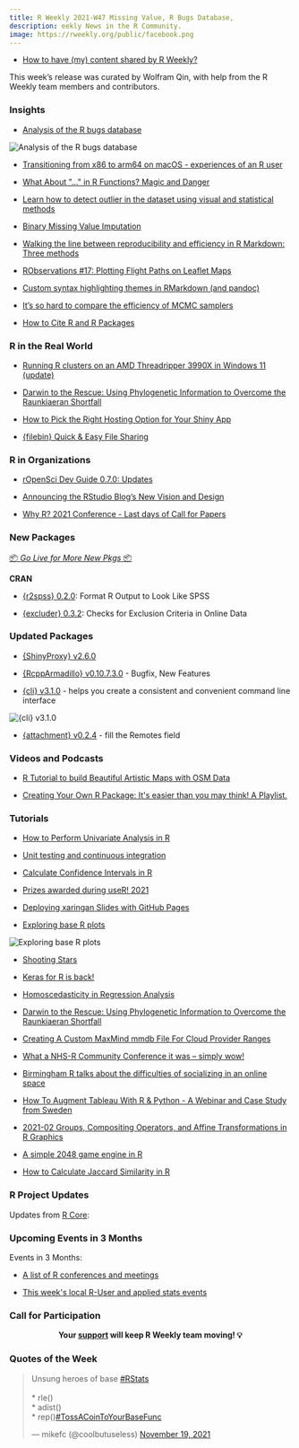 ```yaml
---
title: R Weekly 2021-W47 Missing Value, R Bugs Database,
description: eekly News in the R Community.
image: https://rweekly.org/public/facebook.png
---
```


+ [How to have (my) content shared by R Weekly?](https://github.com/rweekly/rweekly.org#how-to-have-my-content-shared-by-r-weekly)

This week’s release was curated by Wolfram Qin, with help from the R Weekly team members and contributors.


### Insights


+ [Analysis of the R bugs database](https://llrs.dev/2021/11/bugs-in-r/)

![Analysis of the R bugs database](https://raw.githubusercontent.com/rweekly/image/master/2021/W47/bugs.png)

+ [Transitioning from x86 to arm64 on macOS - experiences of an R user](https://pat-s.me/transitioning-from-x86-to-arm64-on-macos-experiences-of-an-r-user/)


+ [What About "..." in R Functions? Magic and Danger](https://youtu.be/D6nPJGcGRgw) 

+ [Learn how to detect outlier in the dataset using visual and statistical methods](https://www.reneshbedre.com/blog/find-outliers.html)

+ [Binary Missing Value Imputation](https://data-and-the-world.onrender.com/posts/binary-missing-imputation/)

+ [Walking the line between reproducibility and efficiency in R Markdown: Three methods](https://pablobernabeu.github.io/2021/walking-the-line-between-reproducibility-and-efficiency-in-r-markdown-three-methods/)

+ [RObservations #17: Plotting Flight Paths on Leaflet Maps](https://bensstats.wordpress.com/2021/11/16/robservations-17-plotting-flight-paths-on-leaflet-maps/)


+ [Custom syntax highlighting themes in RMarkdown (and pandoc)](https://www.tjmahr.com/custom-highlighting-pandoc-rmarkdown/)

+ [It’s so hard to compare the efficiency of MCMC samplers](https://statmodeling.stat.columbia.edu/2021/11/17/its-so-hard-to-compare-the-efficiency-of-mcmc-samplers/)

+ [How to Cite R and R Packages](https://ropensci.org/blog/2021/11/16/how-to-cite-r-and-r-packages/)

### R in the Real World

+ [Running R clusters on an AMD Threadripper 3990X in Windows 11 (update)](https://lovickconsulting.com/2021/11/18/running-r-clusters-on-an-amd-threadripper-3990x-in-windows-10-2/)

+ [Darwin to the Rescue: Using Phylogenetic Information to Overcome the Raunkiaeran Shortfall](https://geekcologist.wordpress.com/2021/11/17/darwin-to-the-rescue-using-phylogenetic-information-to-overcome-the-raunkiaeran-shortfall/)

+ [How to Pick the Right Hosting Option for Your Shiny App](https://hosting.analythium.io/how-to-pick-the-right-hosting-option-for-your-shiny-app/) 


+ [{filebin} Quick & Easy File Sharing](https://datawookie.dev/blog/2021/11/filebin-quick-easy-file-sharing/)

###  R in Organizations

+ [rOpenSci Dev Guide 0.7.0: Updates](https://ropensci.org/blog/2021/11/18/devguide-0.7.0/)

+ [Announcing the RStudio Blog’s New Vision and Design](https://www.rstudio.com/blog/announcing-the-rstudio-blog-s-new-vision-and-design/)

+ [Why R? 2021 Conference - Last days of Call for Papers](http://whyr.pl//foundation/2021/whyr2021-cfp-ends/)


###  New Packages

<p class="added-hostname"><a href="https://rweekly.org/live" target="_blank" class="externalLink">📦 <i>Go Live for More New Pkgs</i> 📦</a></p>

**CRAN**
 
+ [{r2spss} 0.2.0](https://cran.r-project.org/package=r2spss): Format R Output to Look Like SPSS
 
+ [{excluder} 0.3.2](https://cran.r-project.org/package=excluder): Checks for Exclusion Criteria in Online Data  


### Updated Packages

+ [{ShinyProxy} v2.6.0](https://hosting.analythium.io/what-is-new-in-shinyproxy-2-6-0/)

+ [{RcppArmadillo} v0.10.7.3.0](http://dirk.eddelbuettel.com/blog/2021/11/18#rcpparmadillo_0.10.7.3.0) - Bugfix, New Features

+ [{cli} v3.1.0](https://www.tidyverse.org/blog/2021/11/cli-3-1-0/) - helps you create a consistent and convenient command line interface

![{cli} v3.1.0](https://raw.githubusercontent.com/rweekly/image/master/2021/W47/cli.png)

+ [{attachment} v0.2.4](https://rtask.thinkr.fr/attachment-v0-2-3-fill-the-remotes-field/) - fill the Remotes field


###  Videos and Podcasts

+ [R Tutorial to build Beautiful Artistic Maps with OSM Data](https://www.youtube.com/watch?v=TDVXff6i3kw)

+ [Creating Your Own R Package: It's easier than you may think! A Playlist. ](https://youtube.com/playlist?list=PL4ZUlAlk7Qic9a6aBIMcRs7_CLbIzCalW)


###  Tutorials

+ [How to Perform Univariate Analysis in R](https://finnstats.com/index.php/2021/11/20/how-to-perform-univariate-analysis-in-r/)

+ [Unit testing and continuous integration](https://personalpages.manchester.ac.uk/staff/david.selby/rthritis/2021-11-19-unittesting)

+ [Calculate Confidence Intervals in R](https://finnstats.com/index.php/2021/11/18/calculate-confidence-intervals-in-r/)

+ [Prizes awarded during useR! 2021](https://user2021.r-project.org/blog/2021/11/18/awards/)

+ [Deploying xaringan Slides with GitHub Pages](https://rviews.rstudio.com/2021/11/18/deploying-xaringan-slides-a-ten-step-github-pages-workflow/)

+ [Exploring base R plots](https://hohenfeld.is/posts/exploring-base-r-plots/)

![Exploring base R plots](https://raw.githubusercontent.com/rweekly/image/master/2021/W47/base-plot.png)

+ [Shooting Stars](https://www.johnmackintosh.net/blog/2021-11-22-shooting-stars/)

+ [Keras for R is back!](https://blogs.rstudio.com/tensorflow/posts/2021-11-18-keras-updates)

+ [Homoscedasticity in Regression Analysis](https://finnstats.com/index.php/2021/11/17/homoscedasticity-in-regression-analysis/)


+ [Darwin to the Rescue: Using Phylogenetic Information to Overcome the Raunkiaeran Shortfall](https://geekcologist.wordpress.com/2021/11/17/darwin-to-the-rescue-using-phylogenetic-information-to-overcome-the-raunkiaeran-shortfall/)


+ [Creating A Custom MaxMind mmdb File For Cloud Provider Ranges](https://rud.is/b/2021/11/16/creating-a-custom-maxmind-mmdb-file-for-cloud-provider-ranges/)

+ [What a NHS-R Community Conference it was – simply wow!](https://nhsrcommunity.com/blog/what-a-nhs-r-community-conference-it-was-simply-wow/)

+ [Birmingham R talks about the difficulties of socializing in an online space](https://www.r-consortium.org/blog/2021/11/15/birmingham-r-talks-about-the-difficulties-of-socializing-in-an-online-space)

+ [How To Augment Tableau With R & Python - A Webinar and Case Study from Sweden](https://www.rstudio.com/blog/augment-tableau-with-r-python/)


+ [2021-02  Groups, Compositing Operators, and Affine Transformations in R Graphics](https://stattech.wordpress.fos.auckland.ac.nz/2021/11/15/2021-02-groups-compositing-operators-and-affine-transformations-in-r-graphics/)


+ [A simple 2048 game engine in R](https://coolbutuseless.github.io/2021/11/14/a-simple-2048-game-engine-in-r/)


+ [How to Calculate Jaccard Similarity in R](https://finnstats.com/index.php/2021/11/13/how-to-calculate-jaccard-similarity-in-r/)
 
<!--<div class="post-more-begin></div><div class="post-more-end"></div>-->

###  R Project Updates

Updates from [R Core](http://developer.r-project.org/blosxom.cgi/R-devel/NEWS):


###  Upcoming Events in 3 Months

Events in 3 Months:


+ [A list of R conferences and meetings](https://jumpingrivers.github.io/meetingsR/events.html)

+ [This week's local R-User and applied stats events](https://community.rstudio.com/c/irl)



###  Call for Participation


<p class="hide-support added-hostname support-rweekly" style="text-align: center;font-weight: bold;">Your <a class="non-visited externalLink" href="https://www.patreon.com/rweekly" onclick="pas(this)">support</a> will keep R Weekly team moving! 💡</p>

###  Quotes of the Week

<blockquote class="twitter-tweet"><p lang="en" dir="ltr">Unsung heroes of base <a href="https://twitter.com/hashtag/RStats?src=hash&amp;ref_src=twsrc%5Etfw">#RStats</a> <br><br>* rle()<br>* adist()<br>* rep()<a href="https://twitter.com/hashtag/TossACoinToYourBaseFunc?src=hash&amp;ref_src=twsrc%5Etfw">#TossACoinToYourBaseFunc</a></p>&mdash; mikefc (@coolbutuseless) <a href="https://twitter.com/coolbutuseless/status/1461836326152536064?ref_src=twsrc%5Etfw">November 19, 2021</a></blockquote> <script async src="https://platform.twitter.com/widgets.js" charset="utf-8"></script>
